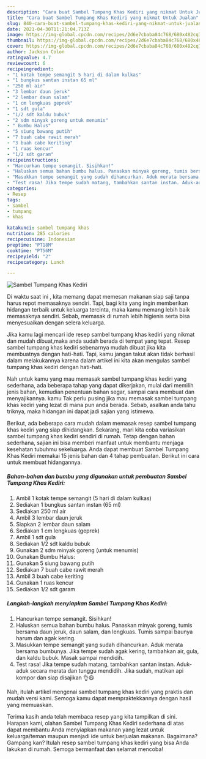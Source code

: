 ```yaml
---
description: "Cara buat Sambel Tumpang Khas Kediri yang nikmat Untuk Jualan"
title: "Cara buat Sambel Tumpang Khas Kediri yang nikmat Untuk Jualan"
slug: 840-cara-buat-sambel-tumpang-khas-kediri-yang-nikmat-untuk-jualan
date: 2021-04-30T11:21:04.713Z
image: https://img-global.cpcdn.com/recipes/2d6e7cbaba84c768/680x482cq70/sambel-tumpang-khas-kediri-foto-resep-utama.jpg
thumbnail: https://img-global.cpcdn.com/recipes/2d6e7cbaba84c768/680x482cq70/sambel-tumpang-khas-kediri-foto-resep-utama.jpg
cover: https://img-global.cpcdn.com/recipes/2d6e7cbaba84c768/680x482cq70/sambel-tumpang-khas-kediri-foto-resep-utama.jpg
author: Jackson Colon
ratingvalue: 4.7
reviewcount: 6
recipeingredient:
- "1 kotak tempe semangit 5 hari di dalam kulkas"
- "1 bungkus santan instan 65 ml"
- "250 ml air"
- "3 lembar daun jeruk"
- "2 lembar daun salam"
- "1 cm lengkuas geprek"
- "1 sdt gula"
- "1/2 sdt kaldu bubuk"
- "2 sdm minyak goreng untuk menumis"
- " Bumbu Halus"
- "5 siung bawang putih"
- "7 buah cabe rawit merah"
- "3 buah cabe keriting"
- "1 ruas kencur"
- "1/2 sdt garam"
recipeinstructions:
- "Hancurkan tempe semangit. Sisihkan!"
- "Haluskan semua bahan bumbu halus. Panaskan minyak goreng, tumis bersama daun jeruk, daun salam, dan lengkuas. Tumis sampai baunya harum dan agak kering."
- "Masukkan tempe semangit yang sudah dihancurkan. Aduk merata bersama bumbunya. Jika tempe sudah agak kering, tambahkan air, gula, dan kaldu bubuk. Masak sampai mendidih."
- "Test rasa! Jika tempe sudah matang, tambahkan santan instan. Aduk-aduk secara merata dan tunggu mendidih. Jika sudah, matikan api kompor dan siap disajikan 👌😆"
categories:
- Resep
tags:
- sambel
- tumpang
- khas

katakunci: sambel tumpang khas 
nutrition: 285 calories
recipecuisine: Indonesian
preptime: "PT18M"
cooktime: "PT56M"
recipeyield: "2"
recipecategory: Lunch

---
```



![Sambel Tumpang Khas Kediri](https://img-global.cpcdn.com/recipes/2d6e7cbaba84c768/680x482cq70/sambel-tumpang-khas-kediri-foto-resep-utama.jpg)

Di waktu  saat ini , kita memang dapat memesan makanan siap saji tanpa harus repot memasaknya sendiri. Tapi, bagi kita yang ingin memberikan hidangan terbaik untuk keluarga tercinta, maka kamu memang lebih baik memasaknya sendiri. Sebab, memasak di rumah lebih higienis serta bisa menyesuaikan dengan selera keluarga.

Jika kamu lagi mencari ide resep sambel tumpang khas kediri yang nikmat dan mudah dibuat,maka anda sudah berada di tempat yang tepat. Resep sambel tumpang khas kediri  sebenarnya mudah dibuat jika kita membuatnya dengan hati-hati. Tapi, kamu jangan takut akan tidak berhasil dalam melakukannya 
karena dalam artikel ini kita akan mengulas sambel tumpang khas kediri dengan hati-hati.  



Nah untuk kamu yang mau memasak sambel tumpang khas kediri yang sederhana, ada beberapa tahap yang dapat dikerjakan, mulai dari memilih jenis bahan, kemudian penentuan bahan segar, sampai cara membuat dan menyajikannya. kamu Tak perlu pusing jika mau memasak sambel tumpang khas kediri yang lezat di mana pun anda berada. Sebab, asalkan anda  tahu triknya, maka hidangan ini dapat jadi sajian yang istimewa.

Berikut, ada beberapa cara mudah dalam memasak resep sambel tumpang khas kediri yang siap dihidangkan. Sekarang, mari kita coba variasikan sambel tumpang khas kediri sendiri di rumah. Tetap dengan bahan sederhana, sajian ini bisa memberi manfaat untuk membantu menjaga kesehatan tubuhmu sekeluarga. Anda dapat membuat Sambel Tumpang Khas Kediri memakai 15 jenis bahan dan 4 tahap pembuatan. Berikut ini cara untuk membuat hidangannya.

<!--inarticleads1-->

##### Bahan-bahan dan bumbu yang digunakan untuk pembuatan Sambel Tumpang Khas Kediri:

1. Ambil 1 kotak tempe semangit (5 hari di dalam kulkas)
1. Sediakan 1 bungkus santan instan (65 ml)
1. Sediakan 250 ml air
1. Ambil 3 lembar daun jeruk
1. Siapkan 2 lembar daun salam
1. Sediakan 1 cm lengkuas (geprek)
1. Ambil 1 sdt gula
1. Sediakan 1/2 sdt kaldu bubuk
1. Gunakan 2 sdm minyak goreng (untuk menumis)
1. Gunakan  Bumbu Halus:
1. Gunakan 5 siung bawang putih
1. Sediakan 7 buah cabe rawit merah
1. Ambil 3 buah cabe keriting
1. Gunakan 1 ruas kencur
1. Sediakan 1/2 sdt garam




<!--inarticleads2-->

##### Langkah-langkah menyiapkan Sambel Tumpang Khas Kediri:

1. Hancurkan tempe semangit. Sisihkan!
1. Haluskan semua bahan bumbu halus. Panaskan minyak goreng, tumis bersama daun jeruk, daun salam, dan lengkuas. Tumis sampai baunya harum dan agak kering.
1. Masukkan tempe semangit yang sudah dihancurkan. Aduk merata bersama bumbunya. Jika tempe sudah agak kering, tambahkan air, gula, dan kaldu bubuk. Masak sampai mendidih.
1. Test rasa! Jika tempe sudah matang, tambahkan santan instan. Aduk-aduk secara merata dan tunggu mendidih. Jika sudah, matikan api kompor dan siap disajikan 👌😆




Nah, itulah artikel mengenai  sambel tumpang khas kediri  yang praktis dan mudah versi kami. Semoga kamu dapat mempraktekkannya dengan hasil yang memuaskan. 

Terima kasih anda telah membaca resep yang kita tampilkan di sini. Harapan kami, olahan  Sambel Tumpang Khas Kediri sederhana di atas dapat membantu Anda menyiapkan makanan yang lezat untuk keluarga/teman maupun menjadi ide untuk berjualan makanan. Bagaimana? Gampang kan? Itulah resep sambel tumpang khas kediri yang bisa Anda lakukan di rumah. Semoga bermanfaat dan selamat mencoba!

